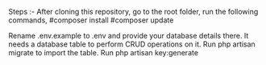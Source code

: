 Steps :-
After cloning this repository, go to the root folder, run the following commands,
#composer install
#composer update
	
Rename .env.example to .env and provide your database details there.
It needs a database table to perform CRUD operations on it. Run php artisan migrate to import the table.
Run
php artisan key:generate